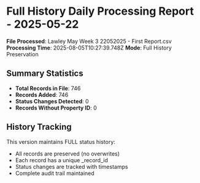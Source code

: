 # Full History Daily Processing Report - 2025-05-22

**File Processed**: Lawley May Week 3 22052025 - First Report.csv
**Processing Time**: 2025-08-05T10:27:39.748Z
**Mode**: Full History Preservation

## Summary Statistics

- **Total Records in File**: 746
- **Records Added**: 746
- **Status Changes Detected**: 0
- **Records Without Property ID**: 0

## History Tracking

This version maintains FULL status history:
- All records are preserved (no overwrites)
- Each record has a unique _record_id
- Status changes are tracked with timestamps
- Complete audit trail maintained
